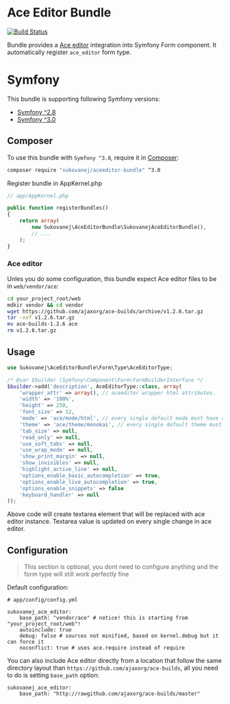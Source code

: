 # Ace Editor Bundle

[![Build Status](https://travis-ci.org/sukovanej/aceeditor-bundle.svg?branch=master)](https://travis-ci.org/sukovanej/aceeditor-bundle)

Bundle provides a [Ace editor](http://ace.ajax.org) integration into Symfony Form component.
It automatically register `ace_editor` form type.

# Symfony

This bundle is supporting following Symfony versions:

* [Symfony ^2.8](https://github.com/sukovanej/aceeditor-bundle/tree/2.8)
* [Symfony ^3.0](https://github.com/sukovanej/aceeditor-bundle/tree/3.0)


## Composer

To use this bundle with `Symfony ^3.0`, require it in [Composer](https://getcomposer.org/):

```sh
composer require "sukovanej/aceeditor-bundle" ^3.0
```

Register bundle in AppKernel.php

```php
// app/AppKernel.php

public function registerBundles()
{
    return array(
        new Sukovanej\AceEditorBundle\SukovanejAceEditorBundle(),
        // ...
    );
}
```

### Ace editor

Unles you do some configuration, this bundle expect Ace editor files to be in `web/vendor/ace`:

```sh
cd your_project_root/web
mdkir vendor && cd vendor
wget https://github.com/ajaxorg/ace-builds/archive/v1.2.6.tar.gz
tar -xvf v1.2.6.tar.gz
mv ace-builds-1.2.6 ace
rm v1.2.6.tar.gz
```

## Usage

```php
use Sukovanej\AceEditorBundle\Form\Type\AceEditorType;

/* @var $builder \Symfony\Component\Form\FormBuilderInterface */
$builder->add('description', AceEditorType::class, array(
    'wrapper_attr' => array(), // aceeditor wrapper html attributes.
    'width' => '100%',
    'height' => 250,
    'font_size' => 12,
    'mode' => 'ace/mode/html', // every single default mode must have ace/mode/* prefix
    'theme' => 'ace/theme/monokai', // every single default theme must have ace/theme/* prefix
    'tab_size' => null,
    'read_only' => null,
    'use_soft_tabs' => null,
    'use_wrap_mode' => null,
    'show_print_margin' => null,
    'show_invisibles' => null,
    'highlight_active_line' => null,
    'options_enable_basic_autocompletion' => true,
    'options_enable_live_autocompletion' => true,
    'options_enable_snippets' => false
    'keyboard_handler' => null
));
```

Above code will create textarea element that will be replaced with ace editor instance.
Textarea value is updated on every single change in ace editor.

## Configuration

> This section is optional, you dont need to configure anything and the form type will still work perfectly fine

Default configuration:

```
# app/config/config.yml

sukovanej_ace_editor:
    base_path: "vendor/ace" # notice! this is starting from "your_project_root/web"!
    autoinclude: true
    debug: false # sources not minified, based on kernel.debug but it can force it
    noconflict: true # uses ace.require instead of require
```

You can also include Ace editor directly from a location that follow the same directory layout than
`https://github.com/ajaxorg/ace-builds`, all you need to do is setting `base_path` option:
```
sukovanej_ace_editor:
    base_path: "http://rawgithub.com/ajaxorg/ace-builds/master"
```
